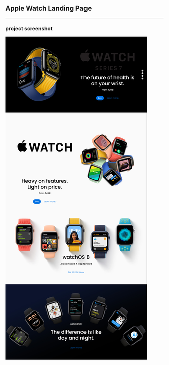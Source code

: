 ## Apple Watch Landing Page

---

### project screenshot
![](https://github.com/mohammadxonel/Apple-Watch-Lading-Page/blob/main/screenshot.png)
